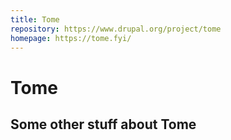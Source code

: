 ```yaml
---
title: Tome
repository: https://www.drupal.org/project/tome
homepage: https://tome.fyi/
---
```


# Tome
## Some other stuff about Tome